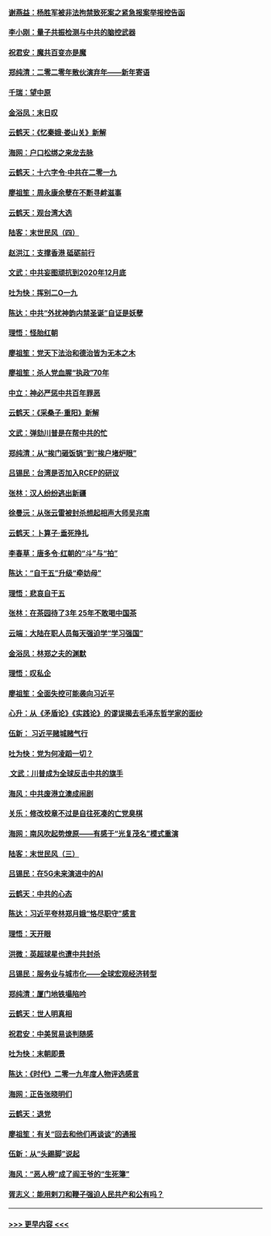 #### [谢燕益：杨胜军被非法拘禁致死案之紧急报案举报控告函](../pages/nsc993/n11756134.md?t=12312255) 
#### [李小刚：量子共振检测与中共的脑控武器](../pages/nsc993/n11754518.md?t=12312255) 
#### [祝君安：魔共百变亦是魔](../pages/nsc993/n11754469.md?t=12312255) 
#### [郑纯清：二零二零年散伙演弃年——新年寄语](../pages/nsc993/n11754195.md?t=12312255) 
#### [千瑞：望中原](../pages/nsc993/n11754159.md?t=12312255) 
#### [金浴凤：末日叹](../pages/nsc993/n11752359.md?t=12312255) 
#### [云鹤天：《忆秦娥‧娄山关》新解](../pages/nsc993/n11752348.md?t=12312255) 
#### [海网：户口松绑之来龙去脉](../pages/nsc993/n11752328.md?t=12312255) 
#### [云鹤天：十六字令‧中共在二零一九](../pages/nsc993/n11752305.md?t=12312255) 
#### [廖祖笙：周永康余孽在不断寻衅滋事](../pages/nsc993/n11751013.md?t=12312255) 
#### [云鹤天：观台湾大选](../pages/nsc993/n11751007.md?t=12312255) 
#### [陆客：末世民风（四）](../pages/nsc993/n11749203.md?t=12312255) 
#### [赵洪江：支撑香港 砥砺前行](../pages/nsc993/n11748482.md?t=12312255) 
#### [文武：中共妄图顽抗到2020年12月底](../pages/nsc993/n11748446.md?t=12312255) 
#### [吐为快：挥别二O一九](../pages/nsc993/n11748411.md?t=12312255) 
#### [陈达：中共“外扰神韵内禁圣诞”自证是妖孽](../pages/nsc993/n11748226.md?t=12312255) 
#### [理悟：怪胎红朝](../pages/nsc993/n11748206.md?t=12312255) 
#### [廖祖笙：党天下法治和德治皆为无本之木](../pages/nsc993/n11748135.md?t=12312255) 
#### [廖祖笙：杀人党血腥“执政”70年](../pages/nsc993/n11745144.md?t=12312255) 
#### [中立：神必严惩中共百年罪恶](../pages/nsc993/n11744970.md?t=12312255) 
#### [云鹤天：《采桑子‧重阳》新解](../pages/nsc993/n11744948.md?t=12312255) 
#### [文武：弹劾川普是在帮中共的忙](../pages/nsc993/n11744758.md?t=12312255) 
#### [郑纯清：从“挨门砸饭锅”到“挨户堵炉眼”](../pages/nsc993/n11744745.md?t=12312255) 
#### [吕锡民：台湾是否加入RCEP的研议](../pages/nsc993/n11744701.md?t=12312255) 
#### [张林：汉人纷纷逃出新疆](../pages/nsc993/n11743530.md?t=12312255) 
#### [徐曼沅：从张云雷被封杀想起相声大师吴兆南](../pages/nsc993/n11741816.md?t=12312255) 
#### [云鹤天：卜算子‧垂死挣扎](../pages/nsc993/n11739956.md?t=12312255) 
#### [李春草：唐多令‧红朝的“斗”与“拍”](../pages/nsc993/n11739830.md?t=12312255) 
#### [陈达：“自干五”升级“牵妨母”](../pages/nsc993/n11739724.md?t=12312255) 
#### [理悟：悲哀自干五](../pages/nsc993/n11739547.md?t=12312255) 
#### [张林：在茶园待了3年 25年不敢喝中国茶](../pages/nsc993/n11739240.md?t=12312255) 
#### [云端：大陆在职人员每天强迫学“学习强国”](../pages/nsc993/n11738735.md?t=12312255) 
#### [金浴凤：林郑之夫的渊默](../pages/nsc993/n11737735.md?t=12312255) 
#### [理悟：叹私企](../pages/nsc993/n11737715.md?t=12312255) 
#### [廖祖笙：全面失控可能袭向习近平](../pages/nsc993/n11737704.md?t=12312255) 
#### [心升：从《矛盾论》《实践论》的谬误揭去毛泽东哲学家的面纱](../pages/nsc993/n11736962.md?t=12312255) 
#### [伍新： 习近平赌城赌气行](../pages/nsc993/n11736929.md?t=12312255) 
#### [吐为快：党为何凌蹈一切？](../pages/nsc993/n11736915.md?t=12312255) 
#### [ 文武：川普成为全球反击中共的旗手](../pages/nsc993/n11736882.md?t=12312255) 
#### [海风：中共废港立澳成闹剧](../pages/nsc993/n11735857.md?t=12312255) 
#### [关乐：修改校章不过是自往死凑的亡党臭棋](../pages/nsc993/n11735097.md?t=12312255) 
#### [海网：南风吹起势燎原——有感于“光复茂名”模式重演](../pages/nsc993/n11732308.md?t=12312255) 
#### [陆客：末世民风（三）](../pages/nsc993/n11732211.md?t=12312255) 
#### [吕锡民：在5G未来演进中的AI](../pages/nsc993/n11730010.md?t=12312255) 
#### [云鹤天：中共的心态](../pages/nsc993/n11729906.md?t=12312255) 
#### [陈达：习近平夸林郑月娥“恪尽职守”感言](../pages/nsc993/n11729881.md?t=12312255) 
#### [理悟：天开眼](../pages/nsc993/n11729699.md?t=12312255) 
#### [洪微：英超球星也遭中共封杀](../pages/nsc993/n11727243.md?t=12312255) 
#### [吕锡民：服务业与城市化——全球宏观经济转型](../pages/nsc993/n11725845.md?t=12312255) 
#### [郑纯清：厦门地铁塌陷吟](../pages/nsc993/n11725813.md?t=12312255) 
#### [云鹤天：世人明真相](../pages/nsc993/n11725621.md?t=12312255) 
#### [祝君安：中美贸易谈判随感](../pages/nsc993/n11725609.md?t=12312255) 
#### [吐为快：末朝即景](../pages/nsc993/n11723365.md?t=12312255) 
#### [陈达：《时代》二零一九年度人物评选感言](../pages/nsc993/n11723337.md?t=12312255) 
#### [海网：正告张晓明们](../pages/nsc993/n11723228.md?t=12312255) 
#### [云鹤天：退党](../pages/nsc993/n11723056.md?t=12312255) 
#### [廖祖笙：有关“回去和他们再谈谈”的通报](../pages/nsc993/n11722442.md?t=12312255) 
#### [伍新：从“头踢脚”说起](../pages/nsc993/n11722429.md?t=12312255) 
#### [海风：“恶人榜”成了阎王爷的“生死簿”](../pages/nsc993/n11722272.md?t=12312255) 
#### [胥志义：能用剌刀和鞭子强迫人民共产和公有吗？](../pages/nsc993/n11720569.md?t=12312255) 

----
#### [ >>> 更早内容 <<< ](../indexes/nsc993-earlier.md)

